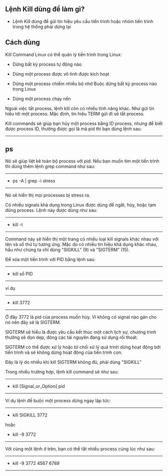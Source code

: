 ## Lệnh Kill dùng để làm gì?

- Lệnh Kill dùng để gửi tín hiệu yêu cầu tiến trình hoặc nhóm tiến trình trong hệ thống phải dừng lại


## Cách dùng

Kill Command Linux có thể quản lý tiến trình trong Linux:

- Dừng bất kỳ process tự động nào

- Dừng một process được vô tình được kích hoạt

- Dừng một process chiếm nhiều bộ nhớ
Buộc dừng bất kỳ process nào trong Linux

- Dừng một process chạy nền

Ngoài việc tắt process, lệnh kill còn có nhiều tính năng khác. Như gửi tín hiệu tới một process. Mặc định, tín hiệu TERM gửi đi sẽ tắt process.


Kill commands sẽ giúp bạn hủy một process bằng ID process, nhưng để biết được process ID, thường được gọi lã mã pid thì bạn dùng lệnh sau:

---
ps
---

Nó sẽ giúp liệt kê toàn bộ process với pid. Nếu bạn muốn tìm một tiến trình thì dùng thêm lệnh grep command như sau:

---
- ps -A | grep -i stress
---

Nó sẽ hiển thị mọi processes bị stress ra.


Có nhiều signals khả dụng trong Linux được dùng để ngắt, hủy, hoặc tạm dừng process. Lệnh này được dùng như sau:

---
- kill -l
---

Command này sẽ hiển thị một trang có nhiều loại kill signals khác nhau với tên và số thứ tự tương ứng. Mặc dù có nhiều tín hiệu khả dụng khác nhau, hầu như chúng ta chỉ dùng "SIGKILL" (9) và "SIGTERM" (15).

Để xóa một tiến trình với PID bằng lệnh sau:

---
- kill số PID
---
ví dụ

---
- kill 3772
---

Ở đây 3772 là pid của process muốn hủy. Vì không có signal nào gán cho nó nên đây sẽ là SIGTERM.

SIGTERM sẽ hiểu là được yêu cầu kết thúc một cách lịch sự, chương trình thường sẽ dọn dẹp, đóng các tài nguyên đang sử dụng rồi thoát.

SIGTERM có thể được xử lý hoặc từ chối xử lý quá trình dừng hoạt động bởi tiến trình và sẽ không dừng hoạt động của tiến trình con.

Đây là lý do nhiều khi kill SIGTERM không đủ, phải dùng "SIGKILL"


Trong nhiều trường hợp, lệnh kill command sẽ như sau:

---
- kill [Signal_or_Option] pid
---

Ví dụ lệnh để buộc một process dừng ngay lập tức:

---
- kill SIGKILL 3772

hoặc

- kill -9 3772
---

Với cùng một lệnh ở trên, bạn có thể tắt nhiều process cùng lúc như sau:

---
- kill -9 3772 4567 6789
---


